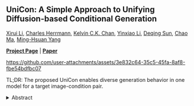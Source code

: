 ## UniCon: A Simple Approach to Unifying Diffusion-based Conditional Generation

[Xirui Li](https://lixirui142.github.io/), [Charles Herrmann](https://scholar.google.com/citations?user=LQvi5XAAAAAJ&hl=en&oi=ao), [Kelvin C.K. Chan](https://ckkelvinchan.github.io/), [Yinxiao Li](https://research.google/people/yinxiaoli/?&type=google), [Deqing Sun](https://deqings.github.io/), [Chao Ma](https://vision.sjtu.edu.cn/), [Ming-Hsuan Yang](https://faculty.ucmerced.edu/mhyang/)<br>

[**Project Page**](https://lixirui142.github.io/unicon-diffusion/) | [**Paper**](http://arxiv.org/abs/2410.11439)


https://github.com/user-attachments/assets/3e832c64-35c5-45fa-8af8-fbe54bdfbc07


TL;DR: The proposed UniCon enables diverse generation behavior in one model for a target image-condition pair.

<details><summary> Abstract </summary>

> *Recent progress in image generation has sparked research into controlling these models through condition signals, with various methods addressing specific challenges in conditional generation. Instead of proposing another specialized technique, we introduce a simple, unified framework to handle diverse conditional generation tasks involving a specific image-condition correlation. By learning a joint distribution over a correlated image pair (e.g. image and depth) with a diffusion model, our approach enables versatile capabilities via different inference-time sampling schemes, including controllable image generation (e.g. depth to image), estimation (e.g. image to depth), signal guidance, joint generation (image & depth), and coarse control. Previous attempts at unification often introduce significant complexity through multi-stage training, architectural modification, or increased parameter counts. In contrast, our simple formulation requires a single, computationally efficient training stage, maintains the standard model input, and adds minimal learned parameters (15% of the base model). Moreover, our model supports additional capabilities like non-spatially aligned and coarse conditioning. Extensive results show that our single model can produce comparable results with specialized methods and better results than prior unified methods. We also demonstrate that multiple models can be effectively combined for multi-signal conditional generation.*
</details>

